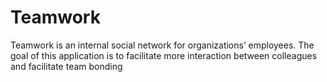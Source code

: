 # Teamwork
Teamwork is an internal social network for organizations’ employees. The goal of this application is to facilitate more interaction between colleagues and facilitate team bonding
